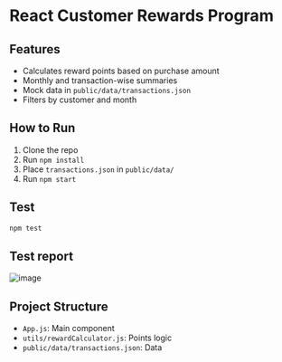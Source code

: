 
# React Customer Rewards Program

## Features
- Calculates reward points based on purchase amount
- Monthly and transaction-wise summaries
- Mock data in `public/data/transactions.json`
- Filters by customer and month

## How to Run
1. Clone the repo
2. Run `npm install`
3. Place `transactions.json` in `public/data/`
4. Run `npm start`

## Test
```bash
npm test
```
## Test report
![image](https://github.com/user-attachments/assets/b67199b0-55e6-4d29-8263-095995dd75f6)

## Project Structure
- `App.js`: Main component
- `utils/rewardCalculator.js`: Points logic
- `public/data/transactions.json`: Data

